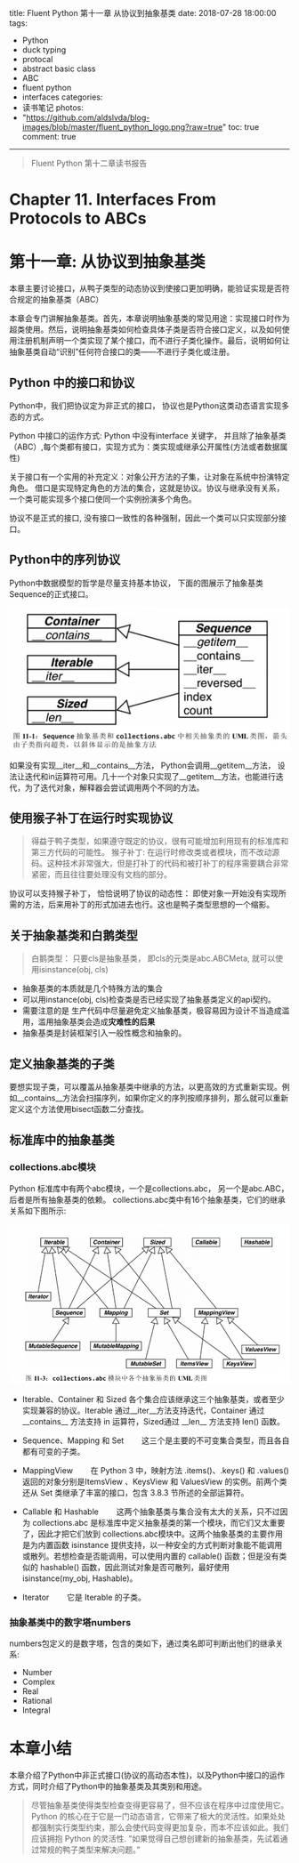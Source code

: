 title: Fluent Python 第十一章 从协议到抽象基类
date: 2018-07-28 18:00:00
tags:
- Python
- duck typing
- protocal
- abstract basic class
- ABC
- fluent python
- interfaces
categories:
- 读书笔记
photos:	 
- "https://github.com/aldslvda/blog-images/blob/master/fluent_python_logo.png?raw=true"
toc: true
comment: true
---

> Fluent Python 第十二章读书报告

<!-- more -->

# Chapter 11. Interfaces From Protocols to ABCs
# 第十一章: 从协议到抽象基类

本章主要讨论接口，从鸭子类型的动态协议到使接口更加明确，能验证实现是否符合规定的抽象基类（ABC）

本章会专门讲解抽象基类。首先，本章说明抽象基类的常见用途：实现接口时作为超类使用。然后，说明抽象基类如何检查具体子类是否符合接口定义，以及如何使用注册机制声明一个类实现了某个接口，而不进行子类化操作。最后，说明如何让抽象基类自动“识别”任何符合接口的类——不进行子类化或注册。

## Python 中的接口和协议

Python中，我们把协议定为非正式的接口， 协议也是Python这类动态语言实现多态的方式。

Python 中接口的运作方式: Python 中没有interface 关键字， 并且除了抽象基类（ABC）,每个类都有接口，实现方式为：类实现或继承公开属性(方法或者数据属性)

关于接口有一个实用的补充定义：对象公开方法的子集，让对象在系统中扮演特定角色。
借口是实现特定角色的方法的集合，这就是协议。协议与继承没有关系，一个类可能实现多个接口使同一个实例扮演多个角色。

协议不是正式的接口, 没有接口一致性的各种强制，因此一个类可以只实现部分接口。


## Python中的序列协议

Python中数据模型的哲学是尽量支持基本协议， 下面的图展示了抽象基类Sequence的正式接口。

![Figure-11-1](https://github.com/aldslvda/blog-images/blob/master/fluent-python-11.1.png?raw=true)

如果没有实现\_\_iter\_\_和\_\_contains\_\_方法， Python会调用\_\_getitem\_\_方法， 设法让迭代和in运算符可用。几十一个对象只实现了\_\_getitem\_\_方法，也能进行迭代，为了迭代对象，解释器会尝试调用两个不同的方法。


## 使用猴子补丁在运行时实现协议

> 得益于鸭子类型，如果遵守既定的协议，很有可能增加利用现有的标准库和第三方代码的可能性。
> 猴子补丁: 在运行时修改类或者模块，而不改动源码。这种技术非常强大，但是打补丁的代码和被打补丁的程序需要耦合非常紧密，而且往往要处理没有文档的部分。



协议可以支持猴子补丁， 恰恰说明了协议的动态性： 即使对象一开始没有实现所需的方法，后来用补丁的形式加进去也行。这也是鸭子类型思想的一个缩影。


## 关于抽象基类和白鹅类型

> 白鹅类型： 只要cls是抽象基类， 即cls的元类是abc.ABCMeta, 就可以使用isinstance(obj, cls)
- 抽象基类的本质就是几个特殊方法的集合
- 可以用instance(obj, cls)检查类是否已经实现了抽象基类定义的api契约。
- 需要注意的是 生产代码中尽量避免定义抽象基类，极容易因为设计不当造成滥用，滥用抽象基类会造成**灾难性的后果**
- 抽象基类是封装框架引入一般性概念和抽象的。


## 定义抽象基类的子类

要想实现子类，可以覆盖从抽象基类中继承的方法，以更高效的方式重新实现。例如\_\_contains\_\_方法会扫描序列，如果你定义的序列按顺序排列，那么就可以重新定义这个方法使用bisect函数二分查找。

## 标准库中的抽象基类

### collections.abc模块
Python 标准库中有两个abc模块，一个是collections.abc， 另一个是abc.ABC，后者是所有抽象基类的依赖。
collections.abc类中有16个抽象基类，它们的继承关系如下图所示:

![Figure-11-2](https://github.com/aldslvda/blog-images/blob/master/fluent-python-11.2.png?raw=true)

- Iterable、Container 和 Sized
    各个集合应该继承这三个抽象基类，或者至少实现兼容的协议。Iterable 通过\_\_iter\_\_方法支持迭代，Container 通过 \_\_contains\_\_ 方法支持 in 运算符，Sized通过 \_\_len\_\_ 方法支持 len() 函数。

- Sequence、Mapping 和 Set
　　这三个是主要的不可变集合类型，而且各自都有可变的子类。

- MappingView
　　在 Python 3 中，映射方法 .items()、.keys() 和 .values() 返回的对象分别是ItemsView 、KeysView 和 ValuesView 的实例。前两个类还从 Set 类继承了丰富的接口，包含 3.8.3 节所述的全部运算符。

- Callable 和 Hashable
　　这两个抽象基类与集合没有太大的关系，只不过因为 collections.abc 是标准库中定义抽象基类的第一个模块，而它们又太重要了，因此才把它们放到 collections.abc模块中。这两个抽象基类的主要作用是为内置函数 isinstance 提供支持，以一种安全的方式判断对象能不能调用或散列。若想检查是否能调用，可以使用内置的 callable() 函数；但是没有类似的 hashable() 函数，因此测试对象是否可散列，最好使用 isinstance(my_obj, Hashable)。

- Iterator
　　它是 Iterable 的子类。

### 抽象基类中的数字塔numbers

numbers包定义的是数字塔，包含的类如下，通过类名即可判断出他们的继承关系:

- Number
- Complex
- Real
- Rational
- Integral

# 本章小结

本章介绍了Python中非正式接口(协议的高动态本性)，以及Python中接口的运作方式，同时介绍了Python中的抽象基类及其类别和用途。

> 尽管抽象基类使得类型检查变得更容易了，但不应该在程序中过度使用它。Python 的核心在于它是一门动态语言，它带来了极大的灵活性。如果处处都强制实行类型约束，那么会使代码变得更加复杂，而本不应该如此。我们应该拥抱 Python 的灵活性.
> "如果觉得自己想创建新的抽象基类，先试着通过常规的鸭子类型来解决问题。”



